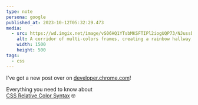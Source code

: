 ```yaml
---
type: note
persona: google
published_at: 2023-10-12T05:32:29.473
media:
  - src: https://wd.imgix.net/image/vS06HQ1YTsbMKSFTIPl2iogUQP73/NJussb4uxzLcabHjaQ2m.png?auto=format&w=1600
    alt: A corridor of multi-colors frames, creating a rainbow hallway, is well lit and the light is blending colors inside the corridor.
    width: 1500
    height: 500
tags: 
  - css
---
```


I've got a new post over on [developer.chrome.com](https://developer.chrome.com)!

Everything you need to know about  
[CSS Relative Color Syntax](https://developer.chrome.com/blog/css-relative-color-syntax/) 🤓